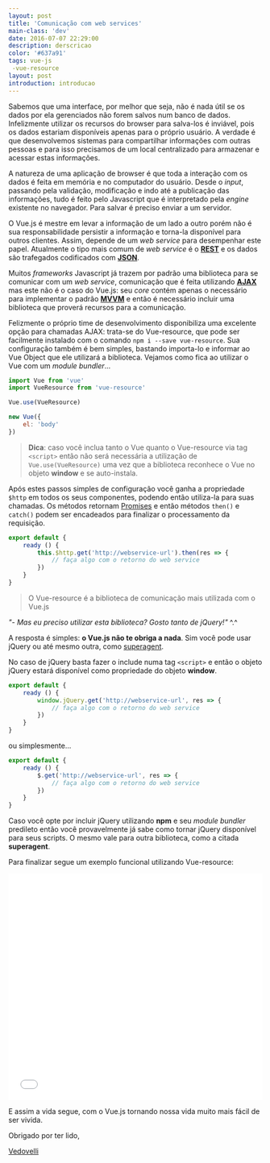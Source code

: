 ```yaml
---
layout: post
title: 'Comunicação com web services'
main-class: 'dev'
date: 2016-07-07 22:29:00 
description: derscricao
color: '#637a91'
tags: vue-js
 -vue-resource
layout: post
introduction: introducao
---
```


Sabemos que uma interface, por melhor que seja, não é nada útil se os dados por ela gerenciados não forem salvos num banco de dados. Infelizmente utilizar os recursos do browser para salva-los é inviável, pois os dados estariam disponíveis apenas para o próprio usuário. A verdade é que desenvolvemos sistemas para compartilhar informações com outras pessoas e para isso precisamos de um local centralizado para armazenar e acessar estas informações.

A natureza de uma aplicação de browser é que toda a interação com os dados é feita em memória e no computador do usuário. Desde o *input*, passando pela validação, modificação e indo até a publicação das informações, tudo é feito pelo Javascript que é interpretado pela *engine* existente no navegador. Para salvar é preciso enviar a um servidor.

O Vue.js é mestre em levar a informação de um lado a outro porém não é sua responsabilidade persistir a informação e torna-la disponível para outros clientes. Assim, depende de um *web service* para desempenhar este papel. Atualmente o tipo mais comum de *web service* é o [**REST**](https://pt.wikipedia.org/wiki/REST) e os dados são trafegados codificados com [**JSON**](https://pt.wikipedia.org/wiki/JSON).

Muitos *frameworks* Javascript já trazem por padrão uma biblioteca para se comunicar com um *web service*, comunicação que é feita utilizando [**AJAX**](https://pt.wikipedia.org/wiki/AJAX_(programa%C3%A7%C3%A3o)) mas este não é o caso do Vue.js: seu *core* contém apenas o necessário para implementar o padrão [**MVVM**](https://en.wikipedia.org/wiki/Model%E2%80%93view%E2%80%93viewmodel) e então é necessário incluir uma biblioteca que proverá recursos para a comunicação.

Felizmente o próprio time de desenvolvimento disponibiliza uma excelente opção para chamadas AJAX: trata-se do Vue-resource, que pode ser facilmente instalado com o comando `npm i --save vue-resource`. Sua configuração também é bem simples, bastando importa-lo e informar ao Vue Object que ele utilizará a biblioteca. Vejamos como fica ao utilizar o Vue com um *module bundler*...

```javascript
import Vue from 'vue'
import VueResource from 'vue-resource'

Vue.use(VueResource)

new Vue({
    el: 'body'
})
```

>**Dica**: caso você inclua tanto o Vue quanto o Vue-resource via tag `<script>` então não será necessária a utilização de `Vue.use(VueResource)` uma vez que a biblioteca reconhece o Vue no objeto **window** e se auto-instala.

Após estes passos simples de configuração você ganha a propriedade `$http` em todos os seus componentes, podendo então utiliza-la para suas chamadas. Os métodos retornam [Promises](https://developer.mozilla.org/pt-BR/docs/Web/JavaScript/Reference/Global_Objects/Promise) e então métodos `then()` e `catch()` podem ser encadeados para finalizar o processamento da requisição.

```javascript
export default {
    ready () {
        this.$http.get('http://webservice-url').then(res => {
            // faça algo com o retorno do web service
        })
    }
}
```

>O Vue-resource é a biblioteca de comunicação mais utilizada com o Vue.js

*"- Mas eu preciso utilizar esta biblioteca? Gosto tanto de jQuery!"* ^.^

A resposta é simples: **o Vue.js não te obriga a nada**. Sim você pode usar jQuery ou até mesmo outra, como [superagent](https://github.com/visionmedia/superagent). 

No caso de jQuery basta fazer o include numa tag `<script>` e então o objeto jQuery estará disponível como propriedade do objeto **window**.

```javascript
export default {
    ready () {
        window.jQuery.get('http://webservice-url', res => {
            // faça algo com o retorno do web service
        })
    }
}
```

ou simplesmente...

```javascript
export default {
    ready () {
        $.get('http://webservice-url', res => {
            // faça algo com o retorno do web service
        })
    }
}
```

Caso você opte por incluir jQuery utilizando **npm** e seu *module bundler* predileto então você provavelmente já sabe como tornar jQuery disponível para seus scripts. O mesmo vale para outra biblioteca, como a citada **superagent**.

Para finalizar segue um exemplo funcional utilizando Vue-resource:

<iframe width="100%" height="450" src="//jsfiddle.net/danielschmitz/kz8de1kp/embedded/" allowfullscreen="allowfullscreen" frameborder="0"></iframe>

E assim a vida segue, com o Vue.js tornando nossa vida muito mais fácil de ser vivida.

Obrigado por ter lido,

[Vedovelli](http://vedcasts.com.br)
